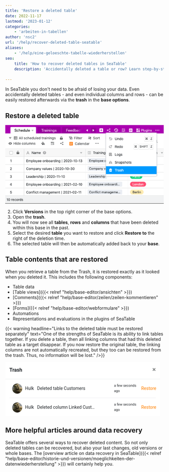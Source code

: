 ```yaml
---
title: 'Restore a deleted table'
date: 2022-11-17
lastmod: '2023-01-12'
categories:
    - 'arbeiten-in-tabellen'
author: 'nsc2'
url: '/help/recover-deleted-table-seatable'
aliases:
    - '/help/eine-geloeschte-tabelle-wiederherstellen'
seo:
    title: 'How to recover deleted tables in SeaTable'
    description: 'Accidentally deleted a table or row? Learn step-by-step how to restore them using the trash feature in your SeaTable base easily.'

---
```


In SeaTable you don't need to be afraid of losing your data. Even accidentally deleted tables - and even individual columns and rows - can be easily restored afterwards via the **trash** in the **base options**.

## Restore a deleted table

![Table recovery](images/Wiederherstellung-von-Tabellen.png)

2. Click **Versions** in the top right corner of the base options.
3. Open the **trash**.
4. You will now see all **tables**, **rows** and **columns** that have been deleted within this base in the past.
5. Select the desired **table** you want to restore and click **Restore to** the right of the deletion time.
6. The selected table will then be automatically added back to your **base**.

## Table contents that are restored

When you retrieve a table from the Trash, it is restored exactly as it looked when you deleted it. This includes the following components:

- Table data
- [Table views]({{< relref "help/base-editor/ansichten" >}})
- [Comments]({{< relref "help/base-editor/zeilen/zeilen-kommentieren" >}})
- [Forms]({{< relref "help/base-editor/webformulare" >}})
- Automations
- Representations and evaluations in the plugins of SeaTable

{{< warning headline="Links to the deleted table must be restored separately" text="One of the strengths of SeaTable is its ability to link tables together. If you delete a table, then all linking columns that had this deleted table as a target disappear. If you now restore the original table, the linking columns are not automatically recreated, but they too can be restored from the trash. Thus, no information will be lost." />}}

![Restoring a deleted link column](images/restore-deleted-link-column.png)

## More helpful articles around data recovery

SeaTable offers several ways to recover deleted content. So not only deleted tables can be recovered, but also your last changes, old versions or whole bases. The [overview article on data recovery in SeaTable]({{< relref "help/base-editor/historie-und-versionen/moeglichkeiten-der-datenwiederherstellung" >}}) will certainly help you.
